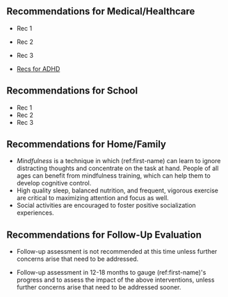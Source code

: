 ## Recommendations for Medical/Healthcare

- Rec 1
- Rec 2
- Rec 3

- [Recs for ADHD](recs_adhd.md)

## Recommendations for School

- Rec 1
- Rec 2
- Rec 3

## Recommendations for Home/Family

- _Mindfulness_ is a technique in which (ref:first-name) can learn to ignore
  distracting thoughts and concentrate on the task at hand. People of all ages
  can benefit from mindfulness training, which can help them to develop
  cognitive control.
- High quality sleep, balanced nutrition, and frequent, vigorous exercise are
  critical to maximizing attention and focus as well.
- Social activities are encouraged to foster positive socialization experiences.

## Recommendations for Follow-Up Evaluation

- Follow-up assessment is not recommended at this time unless further concerns
  arise that need to be addressed.

- Follow-up assessment in 12-18 months to gauge (ref:first-name)'s progress and
  to assess the impact of the above interventions, unless further concerns arise
  that need to be addressed sooner.
